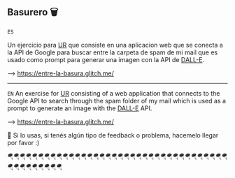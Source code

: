 ## Basurero 🗑

`ES`

Un ejercicio para [UR](https://www.instagram.com/urniversidad/) que consiste en una aplicacion web que se conecta a la API de Google para buscar entre la carpeta de spam de mi mail que es usado como prompt para generar una imagen con la API de [DALL-E](https://openai.com/dall-e-2/).

--> <https://entre-la-basura.glitch.me/>

---

`EN`
An exercise for [UR](https://www.instagram.com/urniversidad/) consisting of a web application that connects to the Google API to search through the spam folder of my mail which is used as a prompt to generate an image with the [DALL-E](https://openai.com/dall-e-2/) API.

--> <https://entre-la-basura.glitch.me/>

👋 Si lo usas, si tenés algún tipo de feedback o problema, hacemelo llegar por favor :)

🪂🪂🪂🪂🪂🪂🪂🪂🪂🪂🪂🪂🪂🪂🪂🪂🪂🪂🪂🪂🪂🪂🪂🪂🪂🪂🪂🪂🪂🪂🪂🪂🪂🪂🪂🪂🪂🪂🪂🪂🪂🪂🪂🪂🪂